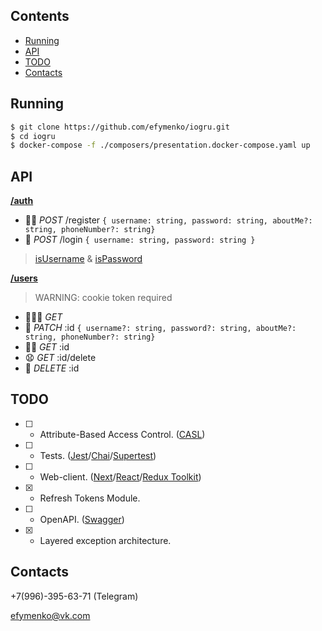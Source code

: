 ## Contents

- [Running](#running)
- [API](#api)
- [TODO](#todo)
- [Contacts](#contacts)

## Running

```bash
$ git clone https://github.com/efymenko/iogru.git
$ cd iogru
$ docker-compose -f ./composers/presentation.docker-compose.yaml up
```

## API

[**/auth**](./apps/gateway/src/auth/auth.controller.ts)

- 👩‍🍼 _POST_ /register `{ username: string, password: string, aboutMe?: string, phoneNumber?: string}`
- 🔏 _POST_ /login `{ username: string, password: string }`

> [isUsername](apps/users/src/users/is-validator/is-username.ts) & [isPassword](apps/users/src/users/is-validator/is-password.ts)

[**/users**](./apps/gateway/src/users/users.controller.ts)

> WARNING: cookie token required

- 👨‍👦‍👦 _GET_
- 🎂 _PATCH_ \:id `{ username?: string, password?: string, aboutMe?: string, phoneNumber?: string}`
- 🙇‍♂️ _GET_ \:id
- 😧 _GET_ \:id/delete
- 👻 _DELETE_ \:id

## TODO

- [ ] - Attribute-Based Access Control. ([CASL](https://casl.js.org/v5/en/))
- [ ] - Tests. ([Jest](https://jestjs.io/)/[Chai](https://www.chaijs.com/)/[Supertest](https://github.com/visionmedia/supertest))
- [ ] - Web-client. ([Next](https://nextjs.org/)/[React](https://reactjs.org/)/[Redux Toolkit](https://redux-toolkit.js.org/))
- [x] - Refresh Tokens Module.
- [ ] - OpenAPI. ([Swagger](https://swagger.io/))
- [x] - Layered exception architecture.

## Contacts

+7(996)-395-63-71 (Telegram)

efymenko@vk.com
